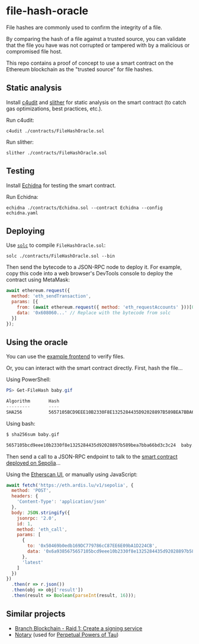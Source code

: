# file-hash-oracle

File hashes are commonly used to confirm the integrity of a file.

By comparing the hash of a file against a trusted source, you can validate that the file you have was not corrupted or tampered with by a malicious or compromised file host.

This repo contains a proof of concept to use a smart contract on the Ethereum blockchain as the "trusted source" for file hashes.

## Static analysis

Install [c4udit](https://github.com/byterocket/c4udit) and [slither](https://github.com/crytic/slither) for static analysis on the smart contract (to catch gas optimizations, best practices, etc.).

Run c4udit:

```
c4udit ./contracts/FileHashOracle.sol
```

Run slither:

```
slither ./contracts/FileHashOracle.sol 
```

## Testing

Install [Echidna](https://github.com/crytic/echidna) for testing the smart contract.

Run Echidna:

```
echidna ./contracts/Echidna.sol --contract Echidna --config echidna.yaml
```

## Deploying

Use [`solc`](https://docs.soliditylang.org/en/latest/installing-solidity.html) to compile `FileHashOracle.sol`:

```
solc ./contracts/FileHashOracle.sol --bin
```

Then send the bytecode to a JSON-RPC node to deploy it. For example, copy this code into a web browser's DevTools console to deploy the contract using MetaMask:

```javascript
await ethereum.request({
  method: 'eth_sendTransaction',
  params: [{
    from: (await ethereum.request({ method: 'eth_requestAccounts' }))[0], // Your currently active address
    data: '0x608060...' // Replace with the bytecode from solc
  }]
});
```

## Using the oracle

You can use the [example frontend](https://filehashoracle.ardis.lu/) to verify files.

Or, you can interact with the smart contract directly. First, hash the file...

Using PowerShell:

```powershell
PS> Get-FileHash baby.gif

Algorithm       Hash                                                                   Path
---------       ----                                                                   ----
SHA256          5657105BCD9EEE10B2330F8E1325284435D92028897B589BEA7BBA66BD3C3C24       baby.gif
```

Using bash:

```bash
$ sha256sum baby.gif

5657105bcd9eee10b2330f8e1325284435d92028897b589bea7bba66bd3c3c24  baby.gif
```

Then send a call to a JSON-RPC endpoint to talk to the [smart contract deployed on Sepolia](https://sepolia.etherscan.io/address/0x50469b0edb169DC779786cC87EE6E09bA1D224CB)...

Using the [Etherscan UI](https://sepolia.etherscan.io/address/0x50469b0edb169DC779786cC87EE6E09bA1D224CB#readContract), or manually using JavaScript:

```javascript
await fetch('https://eth.ardis.lu/v1/sepolia', {
  method: 'POST',
  headers: {
    'Content-Type': 'application/json'
  },
  body: JSON.stringify({
    jsonrpc: '2.0',
    id: 1,
    method: 'eth_call',
    params: [
      {
        to: '0x50469b0edb169DC779786cC87EE6E09bA1D224CB',
        data: '0x6a9385675657105bcd9eee10b2330f8e1325284435d92028897b589bea7bba66bd3c3c24' // 6a938567 = function byte signature for isValid(bytes32)
      },
      'latest'
    ]
  })
})
  .then(r => r.json())
  .then(obj => obj['result'])
  .then(result => Boolean(parseInt(result, 16)));
```

## Similar projects

- [Branch Blockchain - Raid 1: Create a signing service](https://github.com/01-edu/Branch-Blockchain/)
- [Notary](https://etherscan.io/address/0x62700146f115fe08ca37be4a3a91935b28dfbc08#code) (used for [Perpetual Powers of Tau](https://github.com/privacy-scaling-explorations/perpetualpowersoftau))
